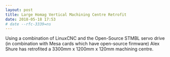 ```yaml
---
layout: post
title: Large Homag Vertical Machining Centre Retrofit
date: 2018-05-18 17:53
# date --rfc-3339=ns
---
```

Using a combination of LinuxCNC and the Open-Source STMBL servo drive (in combination with Mesa cards which have
open-source firmware) Alex Shure has retrofited a 3300mm x 1200mm x 120mm machining centre. 
<div>
<a href="http://etemu.com/project-biber-cnc-vertical-machining-center/" /a>
</div>
